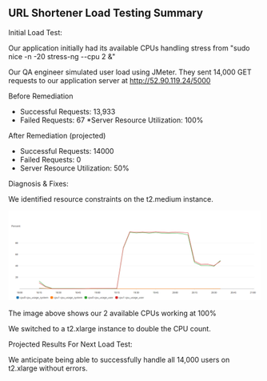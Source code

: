 ## URL Shortener Load Testing Summary

Initial Load Test:

Our application initially had its available CPUs handling stress from "sudo nice -n -20 stress-ng --cpu 2 &"

Our QA engineer simulated user load using JMeter. They sent 14,000 GET requests to our application server at http://52.90.119.24/5000

Before Remediation

* Successful Requests: 13,933
* Failed Requests: 67
*Server Resource Utilization: 100%

After Remediation (projected)

* Successful Requests: 14000
* Failed Requests: 0
* Server Resource Utilization: 50%

Diagnosis & Fixes:

We identified resource constraints on the t2.medium instance.

<p align="center">
<img src="https://github.com/djtoler/Blitz2/blob/main/medium_cpu_user_blitz2.PNG">
</p>

The image above shows our 2 available CPUs working at 100%


We switched to a t2.xlarge instance to double the CPU count.


Projected Results For Next Load Test:

We anticipate being able to successfully handle all 14,000 users on t2.xlarge without errors.


